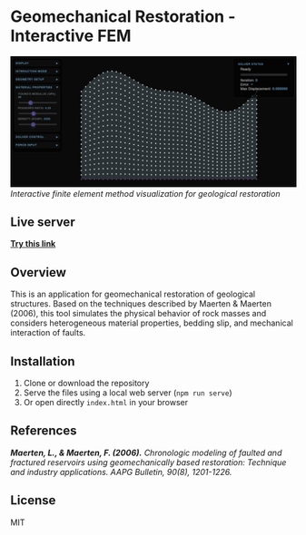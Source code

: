 # Geomechanical Restoration - Interactive FEM

![Geomechanical Restoration Screenshot](media/screenshot.png)
*Interactive finite element method visualization for geological restoration*

## Live server

[**Try this link**](https://xaliphostes.github.io/dynel-js/)

## Overview

This is an application for geomechanical restoration of geological structures. Based on the techniques described by Maerten & Maerten (2006), this tool simulates the physical behavior of rock masses and considers heterogeneous material properties, bedding slip, and mechanical interaction of faults.

## Installation

1. Clone or download the repository
3. Serve the files using a local web server (`npm run serve`)
4. Or open directly `index.html` in your browser

## References

***Maerten, L., & Maerten, F. (2006).*** *Chronologic modeling of faulted and fractured reservoirs using geomechanically based restoration: Technique and industry applications. AAPG Bulletin, 90(8), 1201-1226.*

## License

MIT
